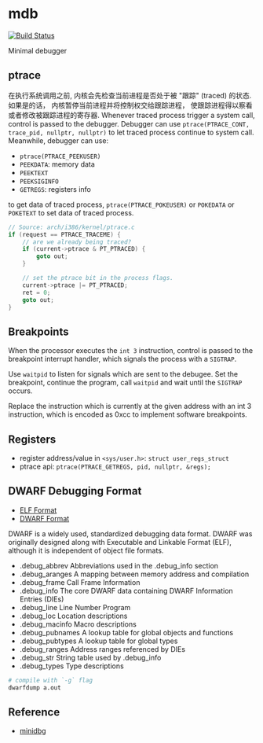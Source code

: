 # mdb

[![Build Status](https://travis-ci.org/sabertazimi/mdb.svg?branch=master)](https://travis-ci.org/sabertazimi/mdb)

Minimal debugger

## ptrace

在执行系统调用之前, 内核会先检查当前进程是否处于被 "跟踪" (traced) 的状态.
如果是的话， 内核暂停当前进程并将控制权交给跟踪进程， 使跟踪进程得以察看或者修改被跟踪进程的寄存器.
Whenever traced process trigger a system call,
control is passed to the debugger.
Debugger can use `ptrace(PTRACE_CONT, trace_pid, nullptr, nullptr)`
to let traced process continue to system call.
Meanwhile, debugger can use:

- `ptrace(PTRACE_PEEKUSER)`
- `PEEKDATA`: memory data
- `PEEKTEXT`
- `PEEKSIGINFO`
- `GETREGS`: registers info

to get data of traced process,
`ptrace(PTRACE_POKEUSER)` or `POKEDATA` or `POKETEXT`
to set data of traced process.

```c
// Source: arch/i386/kernel/ptrace.c
if (request == PTRACE_TRACEME) {
    // are we already being traced?
    if (current->ptrace & PT_PTRACED) {
        goto out;
    }

    // set the ptrace bit in the process flags.
    current->ptrace |= PT_PTRACED;
    ret = 0;
    goto out;
}
```

## Breakpoints

When the processor executes the `int 3` instruction,
control is passed to the breakpoint interrupt handler,
which signals the process with a `SIGTRAP`.

Use `waitpid` to listen for signals which are sent to the debugee.
Set the breakpoint, continue the program,
call `waitpid` and wait until the `SIGTRAP` occurs.

Replace the instruction which is currently
at the given address with an int 3 instruction,
which is encoded as 0xcc to implement software breakpoints.

## Registers

- register address/value in `<sys/user.h>`: `struct user_regs_struct`
- ptrace api: `ptrace(PTRACE_GETREGS, pid, nullptr, &regs);`

## DWARF Debugging Format

- [ELF Format](http://www.skyfree.org/linux/references/ELF_Format.pdf)
- [DWARF Format](http://www.dwarfstd.org/doc/Debugging%20using%20DWARF-2012.pdf)

DWARF is a widely used, standardized debugging data format.
DWARF was originally designed along with Executable and Linkable Format (ELF),
although it is independent of object file formats.

- .debug_abbrev Abbreviations used in the .debug_info section
- .debug_aranges A mapping between memory address and compilation
- .debug_frame Call Frame Information
- .debug_info The core DWARF data containing DWARF Information Entries (DIEs)
- .debug_line Line Number Program
- .debug_loc Location descriptions
- .debug_macinfo Macro descriptions
- .debug_pubnames A lookup table for global objects and functions
- .debug_pubtypes A lookup table for global types
- .debug_ranges Address ranges referenced by DIEs
- .debug_str String table used by .debug_info
- .debug_types Type descriptions

```bash
# compile with `-g` flag
dwarfdump a.out
```

## Reference

- [minidbg](https://github.com/sabertazimi/mdb)

